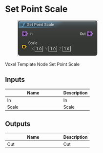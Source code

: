 # Set Point Scale

<div align="left" data-full-width="false">

<figure><img src="set_point_scale.png" alt=""><figcaption></figcaption></figure>

</div>

Voxel Template Node Set Point Scale

## Inputs

<table>
<thead><tr><th width="170">Name</th><th>Description</th></tr></thead>
<tbody>
<tr><td>In</td><td>In</td></tr>
<tr><td>Scale</td><td>Scale</td></tr>
</tbody>
</table>

## Outputs

<table>
<thead><tr><th width="170">Name</th><th>Description</th></tr></thead>
<tbody>
<tr><td>Out</td><td>Out</td></tr>
</tbody>
</table>
